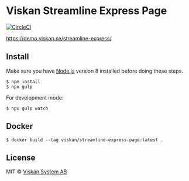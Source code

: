 # Viskan Streamline Express Page

[![CircleCI](https://img.shields.io/circleci/build/github/viskan/streamline-express-page?style=for-the-badge)](https://circleci.com/gh/viskan/workflows/streamline-express-page)

https://demo.viskan.se/streamline-express/


## Install

Make sure you have [Node.js](https://nodejs.org/en/) version 8 installed before doing these steps.

```shell
$ npm install
$ npx gulp
```

For development mode:

```shell
$ npx gulp watch
```


## Docker

```shell
$ docker build --tag viskan/streamline-express-page:latest .
```


## License

MIT © [Viskan System AB](http://viskan.se)
